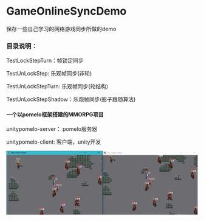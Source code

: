 
# GameOnlineSyncDemo
保存一些自己学习的网络游戏同步所做的demo

### 目录说明：
TestLockStepTurn：帧锁定同步

TestUnLockStep: 乐观帧同步(非轮)

TestUnLockStepTurn: 乐观帧同步(轮结构)

TestUnLockStepShadow：乐观帧同步(影子跟随算法)

#### 一个以pomelo框架搭建的MMORPG项目
unitypomelo-server： pomelo服务器

unitypomelo-client:  客户端，unity开发

![image](https://github.com/koliy/GameOnlineSyncDemo/blob/master/unity1.png)
